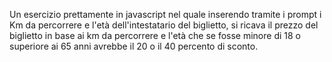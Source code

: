 Un esercizio prettamente in javascript nel quale inserendo tramite i prompt i Km da percorrere e l'età dell'intestatario del biglietto, si ricava il prezzo del biglietto in base ai km da percorrere e l'età che se fosse minore di 18 o superiore ai 65 anni avrebbe il 20 o il 40 percento di sconto.